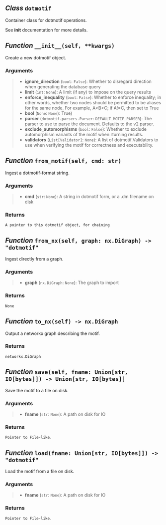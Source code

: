 ## *Class* `dotmotif`


Container class for dotmotif operations.

See __init__ documentation for more details.


## *Function* `__init__(self, **kwargs)`


Create a new dotmotif object.

### Arguments
> - **ignore_direction** (`bool`: `False`): Whether to disregard direction when
        generating the database query
> - **limit** (`int`: `None`): A limit (if any) to impose on the query results
> - **enforce_inequality** (`bool`: `False`): Whether to enforce inequality; in
        other words, whether two nodes should be permitted to be aliases         for the same node. For example, A>B>C; if A!=C, then set to True
> - **bool** (`None`: `None`): True)
> - **parser** (`dotmotif.parsers.Parser`: `DEFAULT_MOTIF_PARSER`): The parser
        to use to parse the document. Defaults to the v2 parser.
> - **exclude_automorphisms** (`bool`: `False`): Whether to exclude automorphism
        variants of the motif when rturning results.
> - **validators** (`List[Validator]`: `None`): A list of dotmotif.Validators to use
        when verifying the motif for correctness and executability.



## *Function* `from_motif(self, cmd: str)`


Ingest a dotmotif-format string.

### Arguments
> - **cmd** (`str`: `None`): A string in dotmotif form, or a .dm filename on disk

### Returns
    A pointer to this dotmotif object, for chaining



## *Function* `from_nx(self, graph: nx.DiGraph) -> "dotmotif"`


Ingest directly from a graph.

### Arguments
> - **graph** (`nx.DiGraph`: `None`): The graph to import

### Returns
    None



## *Function* `to_nx(self) -> nx.DiGraph`


Output a networkx graph describing the motif.

### Returns
    networkx.DiGraph



## *Function* `save(self, fname: Union[str, IO[bytes]]) -> Union[str, IO[bytes]]`


Save the motif to a file on disk.

### Arguments
> - **fname** (`str`: `None`): A path on disk for IO

### Returns
    Pointer to File-like.



## *Function* `load(fname: Union[str, IO[bytes]]) -> "dotmotif"`


Load the motif from a file on disk.

### Arguments
> - **fname** (`str`: `None`): A path on disk for IO

### Returns
    Pointer to File-like.

